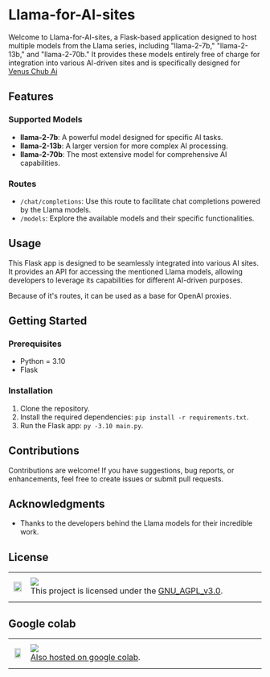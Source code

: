 # Llama-for-AI-sites

Welcome to Llama-for-AI-sites, a Flask-based application designed to host multiple models from the Llama series, including "llama-2-7b," "llama-2-13b," and "llama-2-70b." It provides these models entirely free of charge for integration into various AI-driven sites and is specifically designed for [Venus Chub Ai](https://venus.chub.ai)

## Features

### Supported Models
- **llama-2-7b**: A powerful model designed for specific AI tasks.
- **llama-2-13b**: A larger version for more complex AI processing.
- **llama-2-70b**: The most extensive model for comprehensive AI capabilities.

### Routes
- `/chat/completions`: Use this route to facilitate chat completions powered by the Llama models.
- `/models`: Explore the available models and their specific functionalities.

## Usage
This Flask app is designed to be seamlessly integrated into various AI sites. It provides an API for accessing the mentioned Llama models, allowing developers to leverage its capabilities for different AI-driven purposes.

Because of it's routes, it can be used as a base for OpenAI proxies.

## Getting Started

### Prerequisites
- Python = 3.10
- Flask

### Installation
1. Clone the repository.
2. Install the required dependencies: `pip install -r requirements.txt`.
3. Run the Flask app: `py -3.10 main.py`.

## Contributions
Contributions are welcome! If you have suggestions, bug reports, or enhancements, feel free to create issues or submit pull requests.

## Acknowledgments
- Thanks to the developers behind the Llama models for their incredible work.

## License

<table>
  <tr>
     <td>
       <p align="center"> <img src="https://upload.wikimedia.org/wikipedia/commons/0/06/AGPLv3_Logo.svg" width="90%"></img>
    </td>
    <td> 
      <img src="https://img.shields.io/badge/GNU_AGPL_v3.0-purple.svg"/> <br> 
This project is licensed under the <a href="./LICENSE">GNU_AGPL_v3.0</a>.<img width=2300/>
    </td>
  </tr>
</table>

## Google colab

<table>
  <tr>
     <td>
       <p align="center"> <img src="https://upload.wikimedia.org/wikipedia/commons/thumb/d/d0/Google_Colaboratory_SVG_Logo.svg/800px-Google_Colaboratory_SVG_Logo.svg.png" width="80%"></img>
    </td>
    <td> 
      <img src="https://img.shields.io/badge/Google_Colab-orange"/> <br> 
<a href="https://colab.research.google.com/drive/1-9EEf1oaEo2IT7COtBVbpE7iKmRUxcQP#scrollTo=1am1-IRC-J0l">Also hosted on google colab</a>.<img width=2300/>
    </td>
  </tr>
</table>
